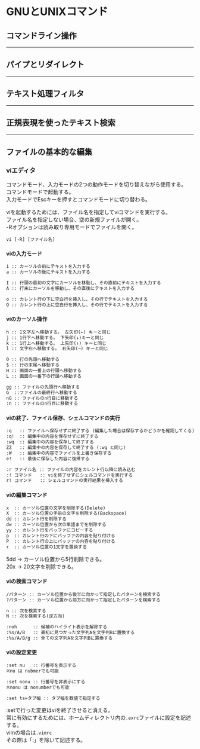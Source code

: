 # GNUとUNIXコマンド

## コマンドライン操作

---

## パイプとリダイレクト

---

## テキスト処理フィルタ

---

## 正規表現を使ったテキスト検索

---

## ファイルの基本的な編集

### viエディタ

コマンドモード、入力モードの2つの動作モードを切り替えながら使用する。  
コマンドモードで起動する。  
入力モードでEscキーを押すとコマンドモードに切り替わる。  

viを起動するためには、ファイル名を指定してviコマンドを実行する。  
ファイル名を指定しない場合、空の新規ファイルが開く。  
-Rオプションは読み取り専用モードでファイルを開く。  

`vi [-R] [ファイル名]`  

#### viの入力モード

``` txt
i :: カーソルの前にテキストを入力する
a :: カーソルの後にテキストを入力する

I :: 行頭の最初の文字にカーソルを移動し、その直前にテキストを入力する
A :: 行末にカーソルを移動し、その直後にテキストを入力する

o :: カレント行の下に空白行を挿入し、その行でテキストを入力する
O :: カレント行の上に空白行を挿入し、その行でテキストを入力する
```

#### viのカーソル操作

``` txt
h :: 1文字左へ移動する。 左矢印(←) キーと同じ 
j :: 1行下へ移動する。 下矢印(↓)キーと同じ
k :: 1行上へ移動する。 上矢印(↑) キーと同じ
l :: 文字右へ移動する。 右矢印(→) キーと同じ

0 :: 行の先頭へ移動する
$ :: 行の末尾へ移動する
H :: 画面の一番上の行頭へ移動する
L :: 画面の一番下の行頭へ移動する

gg :: ファイルの先頭行へ移動する
G  ::ファイルの最終行へ移動する
nG :: ファイルのn行目に移動する
:n :: ファイルのn行目に移動する
```

#### viの終了、ファイル保存、シェルコマンドの実行

``` txt
:q   :: ファイルへ保存せずに終了する (編集した場合は保存するかどうかを確認してくる)
:q!  :: 編集中の内容を保存せずに終了する
:wq  :: 編集中の内容を保存して終了する
ZZ   :: 編集中の内容を保存して終了する (:wq と同じ)
:W   :: 編集中の内容でファイルを上書き保存する
e!   :: 最後に保存した内容に復帰する

:r ファイル名 :: ファイルの内容をカレント行以降に読み込む
:! コマンド   :: viを終了せずにシェルコマンドを実行する
r! コマンド   :: シェルコマンドの実行結果を挿入する
```

#### viの編集コマンド

``` txt
x  :: カーソル位置の文字を削除する(Delete)
X  :: カーソル位置の手前の文字を削除する(Backspace)
dd :: カレント行を削除する
dw :: カーソル位置から次の単語までを削除する
yy :: カレント行をバッファにコピーする
p  :: カレント行の下にバッファの内容を貼り付ける
P  :: カレント行の上にバッファの内容を貼り付ける
r  :: カーソル位置の1文字を置換する
```

5dd → カーソル位置から5行削除できる。  
20x → 20文字を削除できる。  

#### viの検索コマンド

``` txt
/パターン :: カーソル位置から後半に向かって指定したパターンを検索する
?パターン :: カーソル位置から前方に向かって指定したパターンを検索する

n :: 次を検索する
N :: 次を検索する(逆方向)

:noh      :: 候補のハイライト表示を解除する
:%s/A/B   :: 最初に見つかった文字列Aを文字列Bに置換する
:%s/A/B/g :: 全ての文字列Aを文字列Bに置換する
```

#### viの設定変更

``` txt
:set nu   :: 行番号を表示する
※nu は nubmerでも可能  

:set nonu :: 行番号を非表示にする
※nonu は nonumberでも可能  

:set ts=タブ幅 :: タブ幅を数値で指定する
```

:setで行った変更はviを終了させると消える。  
常に有効にするためには、ホームディレクトリ内の`.exrc`ファイルに設定を記述する。  
vimの場合は`.vimrc`  
その際は「:」を除いて記述する。  

